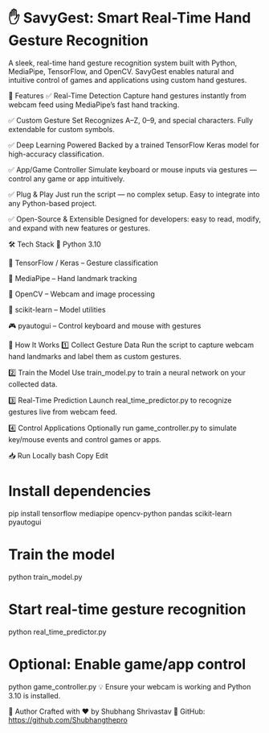 # ✋ **SavyGest: Smart Real-Time Hand Gesture Recognition**

A sleek, real-time hand gesture recognition system built with Python, MediaPipe, TensorFlow, and OpenCV.
SavyGest enables natural and intuitive control of games and applications using custom hand gestures.

🚀 Features
✅ Real-Time Detection
Capture hand gestures instantly from webcam feed using MediaPipe’s fast hand tracking.

✅ Custom Gesture Set
Recognizes A–Z, 0–9, and special characters. Fully extendable for custom symbols.

✅ Deep Learning Powered
Backed by a trained TensorFlow Keras model for high-accuracy classification.

✅ App/Game Controller
Simulate keyboard or mouse inputs via gestures — control any game or app intuitively.

✅ Plug & Play
Just run the script — no complex setup. Easy to integrate into any Python-based project.

✅ Open-Source & Extensible
Designed for developers: easy to read, modify, and expand with new features or gestures.

🛠️ Tech Stack
🐍 Python 3.10

🧠 TensorFlow / Keras – Gesture classification

👋 MediaPipe – Hand landmark tracking

🎥 OpenCV – Webcam and image processing

🧮 scikit-learn – Model utilities

🎮 pyautogui – Control keyboard and mouse with gestures

🧪 How It Works
1️⃣ Collect Gesture Data
Run the script to capture webcam hand landmarks and label them as custom gestures.

2️⃣ Train the Model
Use train_model.py to train a neural network on your collected data.

3️⃣ Real-Time Prediction
Launch real_time_predictor.py to recognize gestures live from webcam feed.

4️⃣ Control Applications
Optionally run game_controller.py to simulate key/mouse events and control games or apps.

📥 Run Locally
bash
Copy
Edit
# Install dependencies
pip install tensorflow mediapipe opencv-python pandas scikit-learn pyautogui

# Train the model
python train_model.py

# Start real-time gesture recognition
python real_time_predictor.py

# Optional: Enable game/app control
python game_controller.py
💡 Ensure your webcam is working and Python 3.10 is installed.

💬 Author
Crafted with ❤️ by Shubhang Shrivastav
🔗 GitHub: https://github.com/Shubhangthepro
